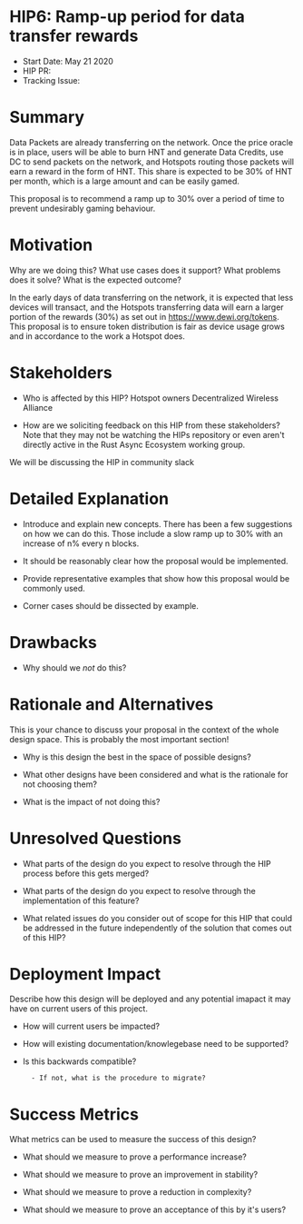 # HIP6: Ramp-up period for data transfer rewards

- Start Date: May 21 2020
- HIP PR:
- Tracking Issue:

# Summary

Data Packets are already transferring on the network. Once the price oracle is in place, users will
be able to burn HNT and generate Data Credits, use DC to send packets on the network, and Hotspots
routing those packets will earn a reward in the form of HNT. This share is expected to be 30% of HNT
per month, which is a large amount and can be easily gamed.

This proposal is to recommend a ramp up to 30% over a period of time to prevent undesirably gaming
behaviour.

# Motivation

Why are we doing this? What use cases does it support? What problems does it solve? What is the
expected outcome?

In the early days of data transferring on the network, it is expected that less devices will
transact, and the Hotspots transferring data will earn a larger portion of the rewards (30%) as set
out in <https://www.dewi.org/tokens>. This proposal is to ensure token distribution is fair as
device usage grows and in accordance to the work a Hotspot does.

# Stakeholders

- Who is affected by this HIP? Hotspot owners Decentralized Wireless Alliance

- How are we soliciting feedback on this HIP from these stakeholders? Note that they may not be
  watching the HIPs repository or even aren't directly active in the Rust Async Ecosystem working
  group.

We will be discussing the HIP in community slack

# Detailed Explanation

- Introduce and explain new concepts. There has been a few suggestions on how we can do this. Those
  include a slow ramp up to 30% with an increase of n% every n blocks.

- It should be reasonably clear how the proposal would be implemented.

- Provide representative examples that show how this proposal would be commonly used.

- Corner cases should be dissected by example.

# Drawbacks

- Why should we _not_ do this?

# Rationale and Alternatives

This is your chance to discuss your proposal in the context of the whole design space. This is
probably the most important section!

- Why is this design the best in the space of possible designs?

- What other designs have been considered and what is the rationale for not choosing them?

- What is the impact of not doing this?

# Unresolved Questions

- What parts of the design do you expect to resolve through the HIP process before this gets merged?

- What parts of the design do you expect to resolve through the implementation of this feature?

- What related issues do you consider out of scope for this HIP that could be addressed in the
  future independently of the solution that comes out of this HIP?

# Deployment Impact

Describe how this design will be deployed and any potential imapact it may have on current users of
this project.

- How will current users be impacted?

- How will existing documentation/knowlegebase need to be supported?

- Is this backwards compatible?

        - If not, what is the procedure to migrate?

# Success Metrics

What metrics can be used to measure the success of this design?

- What should we measure to prove a performance increase?

- What should we measure to prove an improvement in stability?

- What should we measure to prove a reduction in complexity?

- What should we measure to prove an acceptance of this by it's users?
